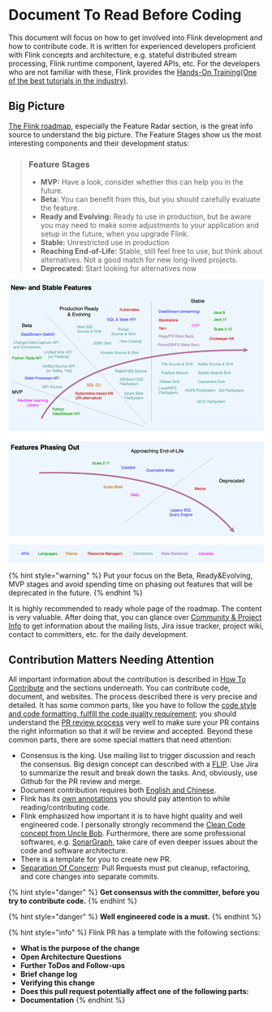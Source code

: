 # Document To Read Before Coding

This document will focus on how to get involved into Flink development and how to contribute code. It is written for experienced developers proficient with Flink concepts and architecture, e.g. stateful distributed stream processing, Flink runtime component, layered APIs, etc. For the developers who are not familiar with these, Flink provides the [Hands-On Training\(One of the best tutorials in the industry\)](https://ci.apache.org/projects/flink/flink-docs-release-1.13/docs/learn-flink/overview/).

## Big Picture

[The Flink roadmap](https://flink.apache.org/roadmap.html), especially the Feature Radar section, is the great info source to understand the big picture. The Feature Stages show us the most interesting components and their development status:

> ### Feature Stages <a id="feature-stages"></a>
>
> * **MVP:** Have a look, consider whether this can help you in the future.
> * **Beta:** You can benefit from this, but you should carefully evaluate the feature.
> * **Ready and Evolving:** Ready to use in production, but be aware you may need to make some adjustments to your application and setup in the future, when you upgrade Flink.
> * **Stable:** Unrestricted use in production
> * **Reaching End-of-Life:** Stable, still feel free to use, but think about alternatives. Not a good match for new long-lived projects.
> * **Deprecated:** Start looking for alternatives now

![](../.gitbook/assets/image%20%281%29.png)

{% hint style="warning" %}
Put your focus on the Beta, Ready&Evolving, MVP stages and avoid spending time on phasing out features that will be deprecated in the future.
{% endhint %}

It is highly recommended to ready whole page of the roadmap. The content is very valuable. After doing that, you can glance over [Community & Project Info](https://flink.apache.org/community.html) to get information about the mailing lists, Jira issue tracker, project wiki, contact to committers, etc. for the daily development. 

## Contribution Matters Needing Attention

All important information about the contribution is described in [How To Contribute](https://flink.apache.org/contributing/how-to-contribute.html) and the sections underneath. You can contribute code, document, and websites. The process described there is very precise and detailed. It has some common parts, like you have to follow the [code style and code formatting, fulfill the code quality requirement](https://flink.apache.org/contributing/code-style-and-quality-preamble.html); you should understand the [PR review process](https://flink.apache.org/contributing/reviewing-prs.html) very well to make sure your PR contains the right information so that it will be review and accepted. Beyond these common parts, there are some special matters that need attention:

* Consensus is the king. Use mailing list to trigger discussion and reach the consensus. Big design concept can described with a [FLIP](https://cwiki.apache.org/confluence/display/FLINK/Flink+Improvement+Proposals). Use Jira to summarize the result and break down the tasks. And, obviously, use Github for the PR review and merge.
* Document contribution requires both [English and Chinese](https://flink.apache.org/contributing/contribute-documentation.html).
* Flink has its [own annotations](https://cwiki.apache.org/confluence/display/FLINK/Stability+Annotations) you should pay attention to while reading/contributing code.
* Flink emphasized how important it is to have hight quality and well engineered code. I personally strongly recommend the [Clean Code concept from Uncle Bob](https://www.goodreads.com/book/show/3735293-clean-code). Furthermore, there are some professional softwares, e.g. [SonarGraph](https://www.hello2morrow.com/products/sonargraph), take care of even deeper issues about the code and software architecture.
* There is a template for you to create new PR.
* [Separation Of Concern](https://flink.apache.org/contributing/code-style-and-quality-pull-requests.html): Pull Requests must put cleanup, refactoring, and core changes into separate commits.

{% hint style="danger" %}
**Get consensus with the committer, before you try to contribute code.**
{% endhint %}

{% hint style="danger" %}
**Well engineered code is a must.**
{% endhint %}

{% hint style="info" %}
Flink PR has a template with the following sections:

* **What is the purpose of the change**
* **Open Architecture Questions**
* **Further ToDos and Follow-ups**
* **Brief change log**
* **Verifying this change**
* **Does this pull request potentially affect one of the following parts:**
* **Documentation**
{% endhint %}

